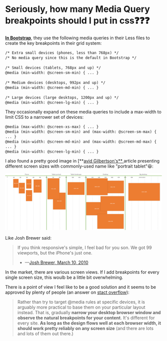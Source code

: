 # Seriously, how many Media Query breakpoints should I put in css:question::question::question:

[**In Bootstrap**](http://getbootstrap.com/css/), they use the following media queries in their Less files to create the key breakpoints in their grid system:

    /* Extra small devices (phones, less than 768px) */
    /* No media query since this is the default in Bootstrap */
    
    /* Small devices (tablets, 768px and up) */
    @media (min-width: @screen-sm-min) { ... }
    
    /* Medium devices (desktops, 992px and up) */
    @media (min-width: @screen-md-min) { ... }
    
    /* Large devices (large desktops, 1200px and up) */
    @media (min-width: @screen-lg-min) { ... }

They occasionally expand on these media queries to include a max-width to limit CSS to a narrower set of devices:

    @media (max-width: @screen-xs-max) { ... }
    @media (min-width: @screen-sm-min) and (max-width: @screen-sm-max) { ... }
    @media (min-width: @screen-md-min) and (max-width: @screen-md-max) { ... }
    @media (min-width: @screen-lg-min) { ... }



I also found a pretty good image in [**[avid Gilbertson's** ](https://medium.freecodecamp.com/the-100-correct-way-to-do-css-breakpoints-88d6a5ba1862) article presenting different screen sizes with commonly-used name like "portrait tablet":laughing::

![Image of different screen sizes](pics/screenSizes.png)

Like Josh Brewer said:

> If you think responsive's simple, I feel bad for you son. We got 99 viewports, but the iPhone's just one.
> - —[Josh Brewer, March 10, 2010](https://twitter.com/jbrewer/status/178528003402379265)

In the market, there are various screen views. If I add breakpoints for every single screen size, this woulb be a little bit overwhelming.

There is a point of view I feel like to be a good solution and it seems to be approved by plenty of people (an answer on [stact overflow](https://stackoverflow.com/questions/16443380/common-css-media-queries-break-points)):
> Rather than try to target @media rules at specific devices, it is arguably more practical to base them on your particular layout instead. That is, gradually **narrow your desktop browser window and observe the natural breakpoints for your content**. It's different for every site. **As long as the design flows well at each browser width, it should work pretty reliably on any screen size** (and there are lots and lots of them out there.)



